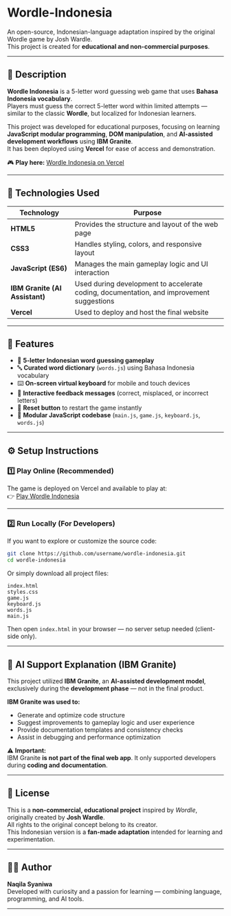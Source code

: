# Wordle-Indonesia

An open-source, Indonesian-language adaptation inspired by the original Wordle game by Josh Wardle.  
This project is created for **educational and non-commercial purposes**.

---

## 📖 Description

**Wordle Indonesia** is a 5-letter word guessing web game that uses **Bahasa Indonesia vocabulary**.  
Players must guess the correct 5-letter word within limited attempts — similar to the classic **Wordle**, but localized for Indonesian learners.

This project was developed for educational purposes, focusing on learning **JavaScript modular programming**, **DOM manipulation**, and **AI-assisted development workflows** using **IBM Granite**.  
It has been deployed using **Vercel** for ease of access and demonstration.

🎮 **Play here:** [Wordle Indonesia on Vercel](https://wordle-indonesia-sooty.vercel.app)

---

## 🧠 Technologies Used

| Technology | Purpose |
|-------------|----------|
| **HTML5** | Provides the structure and layout of the web page |
| **CSS3** | Handles styling, colors, and responsive layout |
| **JavaScript (ES6)** | Manages the main gameplay logic and UI interaction |
| **IBM Granite (AI Assistant)** | Used during development to accelerate coding, documentation, and improvement suggestions |
| **Vercel** | Used to deploy and host the final website |

---

## 🧩 Features

- 🎯 **5-letter Indonesian word guessing gameplay**  
- 🔤 **Curated word dictionary** (`words.js`) using Bahasa Indonesia vocabulary  
- ⌨️ **On-screen virtual keyboard** for mobile and touch devices  
- 💬 **Interactive feedback messages** (correct, misplaced, or incorrect letters)  
- 🔁 **Reset button** to restart the game instantly  
- 🧠 **Modular JavaScript codebase** (`main.js`, `game.js`, `keyboard.js`, `words.js`)  

---

## ⚙️ Setup Instructions

### 1️⃣ Play Online (Recommended)

The game is deployed on Vercel and available to play at:  
👉 [Play Wordle Indonesia](https://wordle-indonesia-sooty.vercel.app)

---

### 2️⃣ Run Locally (For Developers)

If you want to explore or customize the source code:

```bash
git clone https://github.com/username/wordle-indonesia.git
cd wordle-indonesia
```

Or simply download all project files:

```
index.html
styles.css
game.js
keyboard.js
words.js
main.js
```

Then open `index.html` in your browser — no server setup needed (client-side only).

---

## 🤖 AI Support Explanation (IBM Granite)

This project utilized **IBM Granite**, an **AI-assisted development model**, exclusively during the **development phase** — not in the final product.

**IBM Granite was used to:**
- Generate and optimize code structure  
- Suggest improvements to gameplay logic and user experience  
- Provide documentation templates and consistency checks  
- Assist in debugging and performance optimization  

⚠️ **Important:**  
IBM Granite **is not part of the final web app**. It only supported developers during **coding and documentation**.

---

## 📜 License

This is a **non-commercial, educational project** inspired by *Wordle*, originally created by **Josh Wardle**.  
All rights to the original concept belong to its creator.  
This Indonesian version is a **fan-made adaptation** intended for learning and experimentation.

---

## 👩‍💻 Author

**Naqila Syaniwa**  
Developed with curiosity and a passion for learning — combining language, programming, and AI tools.

---
